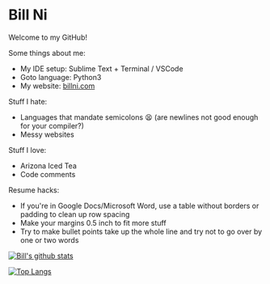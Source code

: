 # Bill Ni

Welcome to my GitHub!

Some things about me:
 - My IDE setup: Sublime Text + Terminal / VSCode
 - Goto language: Python3
 - My website: [billni.com](https://billni.com)
 
Stuff I hate:
 - Languages that mandate semicolons :tired_face: (are newlines not good enough for your compiler?)
 - Messy websites

Stuff I love:
 - Arizona Iced Tea
 - Code comments
 
Resume hacks:
 - If you're in Google Docs/Microsoft Word, use a table without borders or padding to clean up row spacing
 - Make your margins 0.5 inch to fit more stuff
 - Try to make bullet points take up the whole line and try not to go over by one or two words

[![Bill's github stats](https://github-readme-stats.vercel.app/api?username=bnidevs&show_icons=true&theme=synthwave)](https://github.com/anuraghazra/github-readme-stats)

[![Top Langs](https://github-readme-stats.vercel.app/api/top-langs/?username=bnidevs&langs_count=8&theme=synthwave)](https://github.com/anuraghazra/github-readme-stats)
